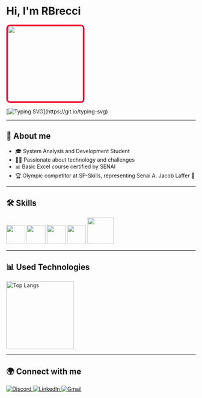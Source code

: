 # Hi, I'm RBrecci  

<img src="https://media.tenor.com/shZ2TUcYwbIAAAAM/grimm.gif" width="200" style="border: 4px solid #F50033; border-radius: 10px;" />

[![Typing SVG](https://readme-typing-svg.herokuapp.com?font=Fira+Code&pause=2000&color=F50033&width=435&lines=Welcome+to+my+profile!)](https://git.io/typing-svg)

---

## 🚀 About me  
- 🎓 System Analysis and Development Student  
- 🧑‍💻 Passionate about technology and challenges  
- 📊 Basic Excel course certified by SENAI  
- 🏆 Olympic competitor at SP-Skills, representing Senai A. Jacob Laffer 🦾  


---

## 🛠️ Skills  

<div>
    <img width="50px" src="https://cdn.jsdelivr.net/gh/devicons/devicon@latest/icons/html5/html5-original.svg" />
    <img width="50px" src="https://cdn.jsdelivr.net/gh/devicons/devicon@latest/icons/css3/css3-original.svg" />
    <img width="50px" src="https://cdn.jsdelivr.net/gh/devicons/devicon@latest/icons/markdown/markdown-original.svg" />
    <img width="50px" src="https://cdn.jsdelivr.net/gh/devicons/devicon@latest/icons/figma/figma-original.svg" />
    <img width="70px" src="https://cdn.jsdelivr.net/gh/devicons/devicon@latest/icons/mysql/mysql-original-wordmark.svg" />
</div>

---

## 📊 Used Technologies  

<p align="left">
  <img height="180em" src="https://github-readme-stats.vercel.app/api/top-langs/?username=rbrecci&layout=compact&theme=radical" alt="Top Langs"/>
</p>

---

## 🌍 Connect with me  

<p align="left">
    <a href="https://discordapp.com/users/.sakker." target="_blank">
        <img 
            alt="Discord" 
            title="Discord" 
            src="https://img.shields.io/badge/Discord-5865F2?style=for-the-badge&logo=discord&logoColor=white"
        />
    </a>
    <a href="[[https://www.linkedin.com/in/rafael-brecci-de-souza-2b381b385/]](https://www.linkedin.com/in/rafael-brecci-de-souza-2b381b385/)" target="_blank">
        <img 
            alt="LinkedIn" 
            title="LinkedIn" 
            src="https://img.shields.io/badge/LinkedIn-0A66C2?style=for-the-badge&logo=linkedin&logoColor=white"
        />
    </a>
    <a href="mailto:rbrecci04@gmail.com">
        <img 
            alt="Gmail" 
            title="Gmail" 
            src="https://img.shields.io/badge/Gmail-D14836?style=for-the-badge&logo=gmail&logoColor=white"
        />
    </a>
</p>
